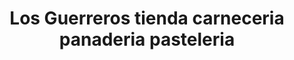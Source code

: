 ---
title: "Los Guerreros tienda carneceria panaderia pasteleria"
url: /mount-vernon/los-guerreros-tienda-carneceria-panaderia-pasteleria/
shop: butcher
---